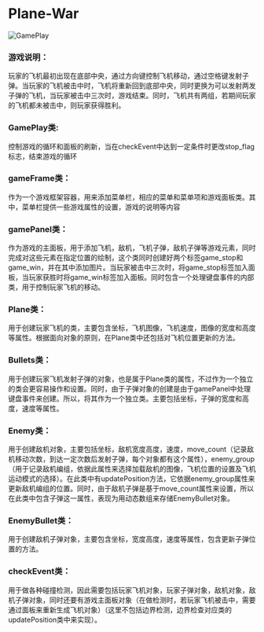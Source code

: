 # Plane-War

![GamePlay](https://cdn.jsdelivr.net/gh/destiny0118/picgo/pic/202206041827418.png)

### 游戏说明：

玩家的飞机最初出现在底部中央，通过方向键控制飞机移动，通过空格键发射子弹。当玩家的飞机被击中时，飞机将重新回到底部中央，同时更换为可以发射两发子弹的飞机，当玩家被击中三次时，游戏结束。同时，飞机共有两组，若期间玩家的飞机都未被击中，则玩家获得胜利。

### GamePlay类:

控制游戏的循环和面板的刷新，当在checkEvent中达到一定条件时更改stop_flag标志，结束游戏的循环

### gameFrame类：

作为一个游戏框架容器，用来添加菜单栏，相应的菜单和菜单项和游戏面板类。其中，菜单栏提供一些游戏属性的设置，游戏的说明等内容

### gamePanel类：

作为游戏的主面板，用于添加飞机，敌机，飞机子弹，敌机子弹等游戏元素，同时完成对这些元素在指定位置的绘制，这个类同时创建好两个标签game_stop和game_win，并在其中添加图片。当玩家被击中三次时，将game_stop标签加入面板，当玩家获胜时将game_win标签加入面板。同时包含一个处理键盘事件的内部类，用于控制玩家飞机的移动。

### Plane类：

用于创建玩家飞机的类，主要包含坐标，飞机图像，飞机速度，图像的宽度和高度等属性。根据面向对象的原则，在Plane类中还包括对飞机位置更新的方法。

### Bullets类：

用于创建玩家飞机发射子弹的对象，也是属于Plane类的属性，不过作为一个独立的类会更容易操作和设置。同时，由于子弹对象的创建是由于gamePanel中处理键盘事件来创建。所以，将其作为一个独立类。主要包括坐标，子弹的宽度和高度，速度等属性。

### Enemy类：

用于创建敌机对象，主要包括坐标，敌机宽度高度，速度，move_count（记录敌机移动次数，到达一定次数后发射子弹，每个对象都有这个属性），enemy_group（用于记录敌机编组，依据此属性来选择加载敌机的图像，飞机位置的设置及飞机运动模式的选择）。在此类中有updatePosition方法，它依据enemy_group属性来更新敌机编组的位置。同时，由于敌机子弹是基于move_count属性来设置，所以在此类中包含子弹这一属性，表现为用动态数组来存储EnemyBullet对象。

### EnemyBullet类：

用于创建敌机子弹对象，主要包含坐标，宽度高度，速度等属性，包含更新子弹位置的方法。

### checkEvent类：

用于做各种碰撞检测，因此需要包括玩家飞机对象，玩家子弹对象，敌机对象，敌机子弹对象，同时还要有游戏主面板对象（在做检测时，若玩家飞机被击中，需要通过面板来重新生成飞机对象）（这里不包括边界检测，边界检查对应类的updatePosition类中来实现）。
